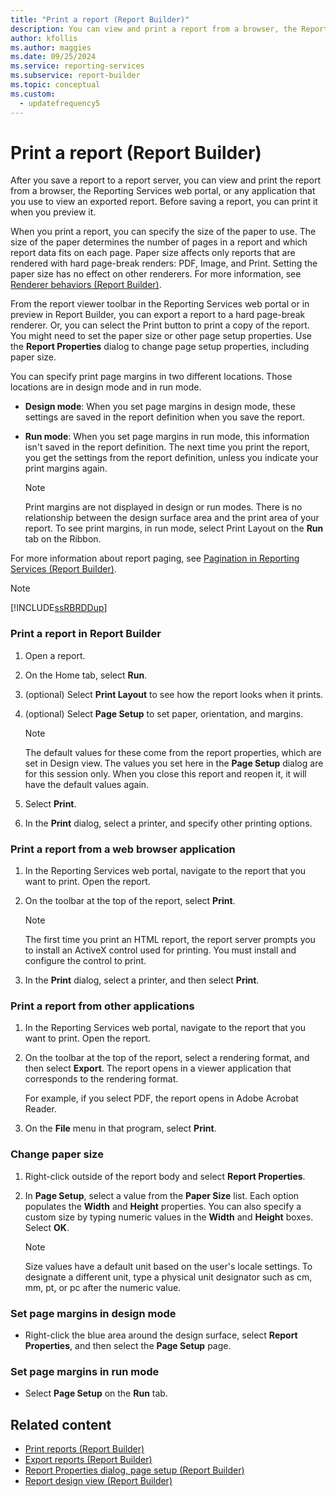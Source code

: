 ```yaml
---
title: "Print a report (Report Builder)"
description: You can view and print a report from a browser, the Reporting Services web portal, or any application that you use to view an exported report.
author: kfollis
ms.author: maggies
ms.date: 09/25/2024
ms.service: reporting-services
ms.subservice: report-builder
ms.topic: conceptual
ms.custom:
  - updatefrequency5
---
```

# Print a report (Report Builder)

  After you save a report to a report server, you can view and print the report from a browser, the Reporting Services web portal, or any application that you use to view an exported report. Before saving a report, you can print it when you preview it.

When you print a report, you can specify the size of the paper to use. The size of the paper determines the number of pages in a report and which report data fits on each page. Paper size affects only reports that are rendered with hard page-break renders: PDF, Image, and Print. Setting the paper size has no effect on other renderers. For more information, see [Renderer behaviors (Report Builder)](../../reporting-services/report-design/rendering-behaviors-report-builder-and-ssrs.md).

From the report viewer toolbar in the Reporting Services web portal or in preview in Report Builder, you can export a report to a hard page-break renderer. Or, you can select the Print button to print a copy of the report. You might need to set the paper size or other page setup properties. Use the **Report Properties** dialog to change page setup properties, including paper size.

You can specify print page margins in two different locations. Those locations are in design mode and in run mode.

- **Design mode**: When you set page margins in design mode, these settings are saved in the report definition when you save the report.

- **Run mode**: When you set page margins in run mode, this information isn't saved in the report definition. The next time you print the report, you get the settings from the report definition, unless you indicate your print margins again.

    > [!NOTE]  
    >  Print margins are not displayed in design or run modes. There is no relationship between the design surface area and the print area of your report. To see print margins, in run mode, select Print Layout on the **Run** tab on the Ribbon.

For more information about report paging, see [Pagination in Reporting Services (Report Builder)](../../reporting-services/report-design/pagination-in-reporting-services-report-builder-and-ssrs.md).

> [!NOTE]  
> [!INCLUDE[ssRBRDDup](../../includes/ssrbrddup-md.md)]

### Print a report in Report Builder

1. Open a report.

1. On the Home tab, select **Run**.

1. (optional) Select **Print Layout** to see how the report looks when it prints.

1. (optional) Select **Page Setup** to set paper, orientation, and margins.

    > [!NOTE]  
    >  The default values for these come from the report properties, which are set in Design view. The values you set here in the **Page Setup** dialog are for this session only. When you close this report and reopen it, it will have the default values again.

1. Select **Print**.

1. In the **Print** dialog, select a printer, and specify other printing options.

### Print a report from a web browser application

1. In the Reporting Services web portal, navigate to the report that you want to print. Open the report.

1. On the toolbar at the top of the report, select **Print**.

    > [!NOTE]  
    >  The first time you print an HTML report, the report server prompts you to install an ActiveX control used for printing. You must install and configure the control to print.

1. In the **Print** dialog, select a printer, and then select **Print**.

### Print a report from other applications

1. In the Reporting Services web portal, navigate to the report that you want to print. Open the report.

1. On the toolbar at the top of the report, select a rendering format, and then select **Export**. The report opens in a viewer application that corresponds to the rendering format.

     For example, if you select PDF, the report opens in Adobe Acrobat Reader.

1. On the **File** menu in that program, select **Print**.

### Change paper size

1. Right-click outside of the report body and select **Report Properties**.

1. In **Page Setup**, select a value from the **Paper Size** list. Each option populates the **Width** and **Height** properties. You can also specify a custom size by typing numeric values in the **Width** and **Height** boxes. Select **OK**.

    > [!NOTE]  
    >  Size values have a default unit based on the user's locale settings. To designate a different unit, type a physical unit designator such as cm, mm, pt, or pc after the numeric value.

### Set page margins in design mode

- Right-click the blue area around the design surface, select **Report Properties**, and then select the **Page Setup** page.

### Set page margins in run mode

- Select **Page Setup** on the **Run** tab.

## Related content

- [Print reports (Report Builder)](../../reporting-services/report-builder/print-reports-report-builder-and-ssrs.md)
- [Export reports (Report Builder)](../../reporting-services/report-builder/export-reports-report-builder-and-ssrs.md)
- [Report Properties dialog, page setup (Report Builder)](/previous-versions/sql/sql-server-2016/dd220640(v=sql.130))
- [Report design view (Report Builder)](../../reporting-services/report-builder/report-design-view-report-builder.md)
